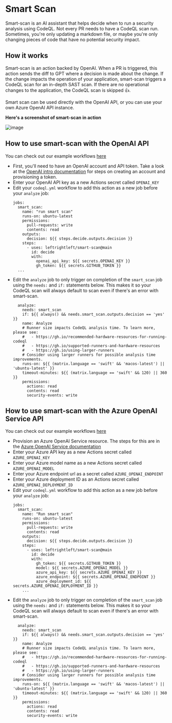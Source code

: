 # Smart Scan
Smart-scan is an AI assistant that helps decide when to run a security analysis using CodeQL.  Not every PR needs to have a CodeQL scan run. Sometimes, you're only updating a markdown file, or maybe you're only changing pieces of code that have no potential security impact. 

## How it works
Smart-scan is an action backed by OpenAI.  When a PR is triggered, this action sends the diff to GPT where a decision is made about the change.  If the change impacts the operation of your application, smart-scan triggers a CodeQL scan for an in-depth SAST scan.  If there are no operational changes to the application, the CodeQL scan is skipped :+1:.

Smart scan can be used directly with the OpenAI API, or you can use your own Azure OpenAI API instance.

**Here's a screenshot of smart-scan in action**

![image](https://github.com/leftrightleft/smart-scan/assets/4910518/d8120260-43ba-446e-b439-23de1a8f0ea5)


## How to use smart-scan with the OpenAI API

You can check out our example workflows [here](./examples)

* First, you'll need to have an OpenAI account and API token.  Take a look at the [OpenAI intro documentation](https://platform.openai.com/docs/introduction) for steps on creating an account and provisioning a token.
* Enter your OpenAI API key as a new Actions secret called `OPENAI_KEY`
* Edit your `codeql.yml` workflow to add this action as a new job before your `analyze` job:
  ```
  jobs:
    smart_scan:
      name: "run smart scan"
      runs-on: ubuntu-latest
      permissions:
        pull-requests: write
        contents: read
      outputs:
        decision: ${{ steps.decide.outputs.decision }}
      steps:
        - uses: leftrightleft/smart-scan@main
          id: decide 
          with:
            openai_api_key: ${{ secrets.OPENAI_KEY }}
            gh_token: ${{ secrets.GITHUB_TOKEN }}
    ...
  ```
* Edit the `analyze` job to only trigger on completion of the `smart_scan` job using the `needs:` and `if:` statements below.  This makes it so your CodeQL scan will always default to scan even if there's an error with smart-scan.
  ```
    analyze:
      needs: smart_scan
      if: ${{ always() && needs.smart_scan.outputs.decision == 'yes' }}
      name: Analyze
      # Runner size impacts CodeQL analysis time. To learn more, please see:
      #   - https://gh.io/recommended-hardware-resources-for-running-codeql
      #   - https://gh.io/supported-runners-and-hardware-resources
      #   - https://gh.io/using-larger-runners
      # Consider using larger runners for possible analysis time improvements.
      runs-on: ${{ (matrix.language == 'swift' && 'macos-latest') || 'ubuntu-latest' }}
      timeout-minutes: ${{ (matrix.language == 'swift' && 120) || 360 }}
      permissions:
        actions: read
        contents: read
        security-events: write
  ```



## How to use smart-scan with the Azure OpenAI Service API

You can check out our example workflows [here](./examples)

* Provision an Azure OpenAI Service resource.  The steps for this are in the [Azure OpenAI Service documentation](https://learn.microsoft.com/en-us/azure/ai-services/openai/) 
* Enter your Azure API key as a new Actions secret called `AZURE_OPENAI_KEY`
* Enter your Azure model name as a new Actions secret called `AZURE_OPENAI_MODEL`
* Enter your Azure endpoint url as a secret called `AZURE_OPENAI_ENDPOINT`
* Enter your Azure deployment ID as an Actions secret called `AZURE_OPENAI_DEPLOYMENT_ID`
* Edit your `codeql.yml` workflow to add this action as a new job before your `analyze` job:
  ```
  jobs:
    smart_scan:
      name: "Run smart scan"
      runs-on: ubuntu-latest
      permissions:
        pull-requests: write
        contents: read
      outputs:
        decision: ${{ steps.decide.outputs.decision }}
      steps:
        - uses: leftrightleft/smart-scan@main
          id: decide 
          with:
            gh_token: ${{ secrets.GITHUB_TOKEN }}
            model: ${{ secrets.AZURE_OPENAI_MODEL }}
            azure_api_key: ${{ secrets.AZURE_OPENAI_KEY }}
            azure_endpoint: ${{ secrets.AZURE_OPENAI_ENDPOINT }}
            azure_deployment_id: ${{ secrets.AZURE_OPENAI_DEPLOYMENT_ID }}
      ...
  ```
* Edit the `analyze` job to only trigger on completion of the `smart_scan` job using the `needs:` and `if:` statements below.  This makes it so your CodeQL scan will always default to scan even if there's an error with smart-scan.
  ```
    analyze:
      needs: smart_scan
      if: ${{ always() && needs.smart_scan.outputs.decision == 'yes' }}
      name: Analyze
      # Runner size impacts CodeQL analysis time. To learn more, please see:
      #   - https://gh.io/recommended-hardware-resources-for-running-codeql
      #   - https://gh.io/supported-runners-and-hardware-resources
      #   - https://gh.io/using-larger-runners
      # Consider using larger runners for possible analysis time improvements.
      runs-on: ${{ (matrix.language == 'swift' && 'macos-latest') || 'ubuntu-latest' }}
      timeout-minutes: ${{ (matrix.language == 'swift' && 120) || 360 }}
      permissions:
        actions: read
        contents: read
        security-events: write
  ```
